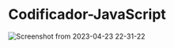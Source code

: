 # Codificador-JavaScript



![Screenshot from 2023-04-23 22-31-22](https://user-images.githubusercontent.com/78417752/233880051-c9c8fbb4-7d4d-431b-8336-ad5eec9a393c.png)

